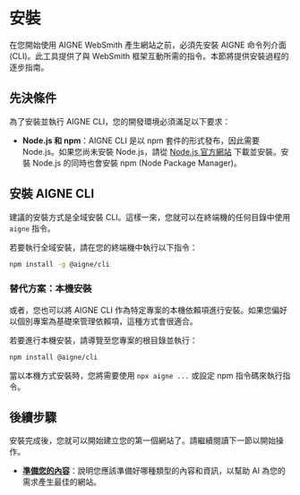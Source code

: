 # 安裝

在您開始使用 AIGNE WebSmith 產生網站之前，必須先安裝 AIGNE 命令列介面 (CLI)。此工具提供了與 WebSmith 框架互動所需的指令。本節將提供安裝過程的逐步指南。

## 先決條件

為了安裝並執行 AIGNE CLI，您的開發環境必須滿足以下要求：

*   **Node.js 和 npm**：AIGNE CLI 是以 npm 套件的形式發布，因此需要 Node.js。如果您尚未安裝 Node.js，請從 [Node.js 官方網站](https://nodejs.org/) 下載並安裝。安裝 Node.js 的同時也會安裝 npm (Node Package Manager)。

## 安裝 AIGNE CLI

建議的安裝方式是全域安裝 CLI。這樣一來，您就可以在終端機的任何目錄中使用 `aigne` 指令。

若要執行全域安裝，請在您的終端機中執行以下指令：

```bash
npm install -g @aigne/cli
```

### 替代方案：本機安裝

或者，您也可以將 AIGNE CLI 作為特定專案的本機依賴項進行安裝。如果您偏好以個別專案為基礎來管理依賴項，這種方式會很適合。

若要進行本機安裝，請導覽至您專案的根目錄並執行：

```bash
npm install @aigne/cli
```

當以本機方式安裝時，您將需要使用 `npx aigne ...` 或設定 npm 指令碼來執行指令。

## 後續步驟

安裝完成後，您就可以開始建立您的第一個網站了。請繼續閱讀下一節以開始操作。

*   **[準備您的內容](./getting-started-preparing-your-content.md)**：說明您應該準備好哪種類型的內容和資訊，以幫助 AI 為您的需求產生最佳的網站。
